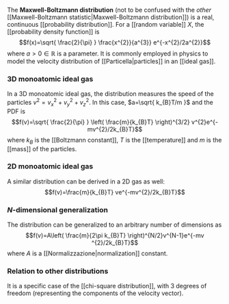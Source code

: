 The **Maxwell-Boltzmann distribution** (not to be confused with the *other* [[Maxwell-Boltzmann statistic|Maxwell-Boltzmann distribution]]) is a real, continuous [[probability distribution]]. For a [[random variable]] $X$, the [[probability density function]] is
$$f(x)=\sqrt{ \frac{2}{\pi} } \frac{x^{2}}{a^{3}} e^{-x^{2}/2a^{2}}$$
where $a>0\in \mathbb{R}$ is a parameter. It is commonly employed in physics to model the velocity distribution of [[Particella|particles]] in an [[ideal gas]].
### 3D monoatomic ideal gas
In a 3D monoatomic ideal gas, the distribution measures the speed of the particles $v^{2}=v_{x}^{2}+v_{y}^{2}+v_{z}^{2}$. In this case, $a=\sqrt{ k_{B}T/m }$ and the PDF is
$$f(v)=\sqrt{ \frac{2}{\pi} } \left( \frac{m}{k_{B}T} \right)^{3/2} v^{2}e^{- mv^{2}/2k_{B}T}$$
where $k_{B}$ is the [[Boltzmann constant]], $T$ is the [[temperature]] and $m$ is the [[mass]] of the particles.
### 2D monoatomic ideal gas
A similar distribution can be derived in a 2D gas as well:
$$f(v)=\frac{m}{k_{B}T} ve^{-mv^{2}/2k_{B}T}$$
### $N$-dimensional generalization
The distribution can be generalized to an arbitrary number of dimensions as
$$f(v)=A\left( \frac{m}{2\pi k_{B}T} \right)^{N/2}v^{N-1}e^{-mv ^{2}/2k_{B}T}$$
where $A$ is a [[Normalizzazione|normalization]] constant.
### Relation to other distributions
It is a specific case of the [[chi-square distribution]], with 3 degrees of freedom (representing the components of the velocity vector).